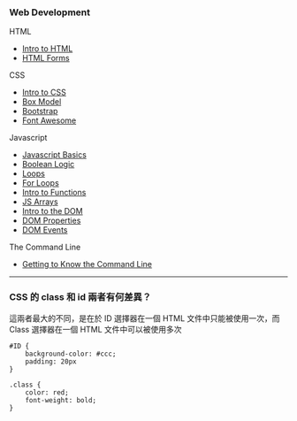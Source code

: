 ### Web Development

HTML
* [Intro to HTML](http://webdev.slides.com/coltsteele/deck-7-50#/)
* [HTML Forms](http://webdev.slides.com/coltsteele/deck-8-51#/)

CSS
* [Intro to CSS](http://webdev.slides.com/coltsteele/deck-7-10-53)
* [Box Model](http://webdev.slides.com/coltsteele/deck-7-10-11-12-13-56)
* [Bootstrap](https://getbootstrap.com/)
* [Font Awesome](https://fontawesome.com/start)

Javascript
* [Javascript Basics](http://webdev.slides.com/coltsteele/javascript-basics-57)
* [Boolean Logic](http://webdev.slides.com/coltsteele/deck-4-47)
* [Loops](http://webdev.slides.com/coltsteele/loops-58)
* [For Loops](http://webdev.slides.com/coltsteele/loops-18-59)
* [Intro to Functions](http://webdev.slides.com/coltsteele/javascript-basics-20-21-22-23-64)
* [JS Arrays](http://webdev.slides.com/coltsteele/javascript-basics-20-61)
* [Intro to the DOM](http://webdev.slides.com/coltsteele/intro-to-the-dom-70)
* [DOM Properties](http://webdev.slides.com/coltsteele/deck-30-31-72#/6)
* [DOM Events](http://webdev.slides.com/coltsteele/dom-events-73)

The Command Line
* [Getting to Know the Command Line](https://www.davidbaumgold.com/tutorials/command-line/)

---

### CSS 的 class 和 id 兩者有何差異？
這兩者最大的不同，是在於 ID 選擇器在一個 HTML 文件中只能被使用一次，而 Class 選擇器在一個 HTML 文件中可以被使用多次

```
#ID {
    background-color: #ccc;
    padding: 20px
}

.class {
    color: red;
    font-weight: bold;
}
```
